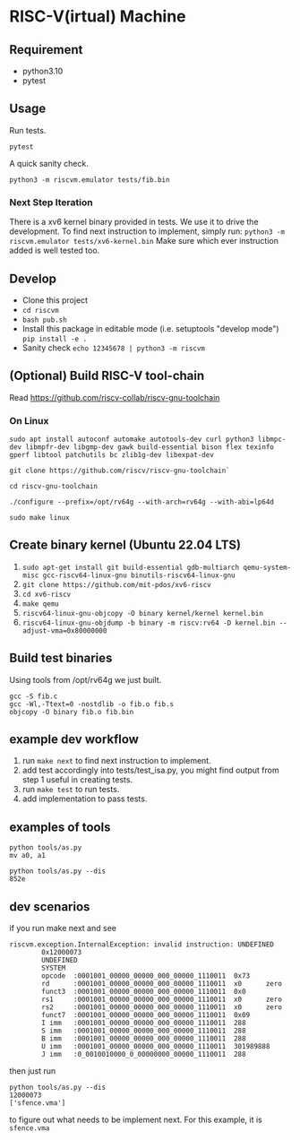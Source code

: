 # RISC-V(irtual) Machine

## Requirement
- python3.10
- pytest

## Usage

Run tests.
```
pytest
```

A quick sanity check.
```
python3 -m riscvm.emulator tests/fib.bin
```

### Next Step Iteration
There is a xv6 kernel binary provided in tests. We use it to drive the development.
To find next instruction to implement, simply run:
`python3 -m riscvm.emulator tests/xv6-kernel.bin`
Make sure which ever instruction added is well tested too.

## Develop

- Clone this project
- `cd riscvm`
- `bash pub.sh`
- Install this package in editable mode (i.e. setuptools "develop mode") `pip install -e .`
- Sanity check `echo 12345678 | python3 -m riscvm`

## (Optional) Build RISC-V tool-chain
Read https://github.com/riscv-collab/riscv-gnu-toolchain

### On Linux
```
sudo apt install autoconf automake autotools-dev curl python3 libmpc-dev libmpfr-dev libgmp-dev gawk build-essential bison flex texinfo gperf libtool patchutils bc zlib1g-dev libexpat-dev

git clone https://github.com/riscv/riscv-gnu-toolchain`

cd riscv-gnu-toolchain

./configure --prefix=/opt/rv64g --with-arch=rv64g --with-abi=lp64d

sudo make linux
```

## Create binary kernel (Ubuntu 22.04 LTS)
1. `sudo apt-get install git build-essential gdb-multiarch qemu-system-misc gcc-riscv64-linux-gnu binutils-riscv64-linux-gnu`
2. `git clone https://github.com/mit-pdos/xv6-riscv`
3. `cd xv6-riscv`
4. `make qemu`
5. `riscv64-linux-gnu-objcopy -O binary kernel/kernel kernel.bin`
6. `riscv64-linux-gnu-objdump -b binary -m riscv:rv64 -D kernel.bin --adjust-vma=0x80000000`

## Build test binaries
Using tools from /opt/rv64g we just built.
```
gcc -S fib.c
gcc -Wl,-Ttext=0 -nostdlib -o fib.o fib.s
objcopy -O binary fib.o fib.bin
```

## example dev workflow
1. run `make next` to find next instruction to implement.
2. add test accordingly into tests/test_isa.py, you might find output from step 1 useful in creating tests.
3. run `make test` to run tests.
4. add implementation to pass tests.

## examples of tools
```
python tools/as.py
mv a0, a1

python tools/as.py --dis
852e
```

## dev scenarios
if you run make next and see
```
riscvm.exception.InternalException: invalid instruction: UNDEFINED
        0x12000073
        UNDEFINED
        SYSTEM
        opcode  :0001001_00000_00000_000_00000_1110011  0x73
        rd      :0001001_00000_00000_000_00000_1110011  x0      zero
        funct3  :0001001_00000_00000_000_00000_1110011  0x0
        rs1     :0001001_00000_00000_000_00000_1110011  x0      zero
        rs2     :0001001_00000_00000_000_00000_1110011  x0      zero
        funct7  :0001001_00000_00000_000_00000_1110011  0x09
        I imm   :0001001_00000_00000_000_00000_1110011  288
        S imm   :0001001_00000_00000_000_00000_1110011  288
        B imm   :0001001_00000_00000_000_00000_1110011  288
        U imm   :0001001_00000_00000_000_00000_1110011  301989888
        J imm   :0_0010010000_0_00000000_00000_1110011  288
```
then just run
```
python tools/as.py --dis
12000073
['sfence.vma']
```
to figure out what needs to be implement next. For this example, it is `sfence.vma`
